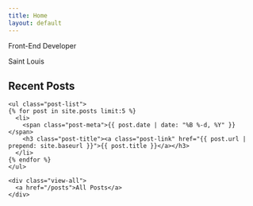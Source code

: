 ```yaml
---
title: Home
layout: default
---
```


<div class="intro">
  <div class="intro-text">
    <p>Front-End Developer</p>
    <p class="city">Saint Louis</p>
  </div>
</div>

<div class="home-posts">
  <div class="home-posts-contain">
    <h2 class="screen-reader-text">Recent Posts</h2>

    <ul class="post-list">
    {% for post in site.posts limit:5 %}
      <li>
        <span class="post-meta">{{ post.date | date: "%B %-d, %Y" }}</span>
        <h3 class="post-title"><a class="post-link" href="{{ post.url | prepend: site.baseurl }}">{{ post.title }}</a></h3>
      </li>
    {% endfor %}
    </ul>

    <div class="view-all">
      <a href="/posts">All Posts</a>
    </div>
  </div>
</div>

